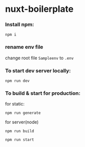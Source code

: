 # nuxt-boilerplate

### Install npm:

```npm i```

### rename env file

change root file ```Sampleenv``` to ```.env```

### To start dev server locally:

  ```npm run dev```

  ### To build & start for production:

  for static:

    npm run generate

  for server(node)

    npm run build

    npm run start
